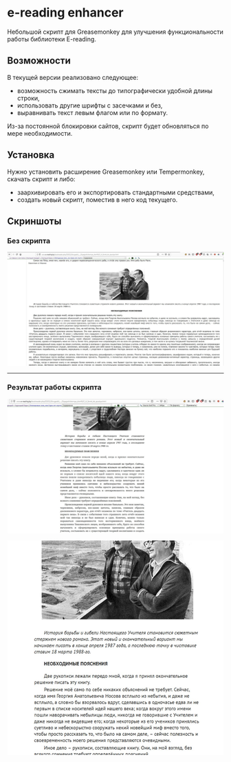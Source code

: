 ﻿e-reading enhancer
====================
Небольшой скрипт для Greasemonkey для улучшения функциональности работы библиотеки E-reading.


Возможности
-----------
В текущей версии реализовано следующее:

- возможность сжимать тексты до типографически удобной длины строки,
- использовать другие шрифты с засечками и без,
- выравнивать текст левым флагом или по формату.

Из-за постоянной блокировки сайтов, скрипт будет обновляться по мере необходимости.

Установка
---------
Нужно установить расширение Greasemonkey или Tempermonkey, скачать скрипт и либо:

- заархивировать его и экспортировать стандартными средствами,
- создать новый скрипт, поместив в него код текущего.


Скриншоты
---------

### Без скрипта

![](https://raw.githubusercontent.com/taviskaron/e-reading-enhancer/master/screenshots/screenshot1.jpg)

----

### Результат работы скрипта

![](https://raw.githubusercontent.com/taviskaron/e-reading-enhancer/master/screenshots/screenshot2.jpg)

![](https://raw.githubusercontent.com/taviskaron/e-reading-enhancer/master/screenshots/screenshot3.jpg)
